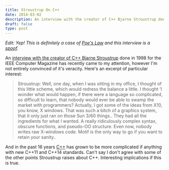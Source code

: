 ```yaml
---
title: Stroustrup On C++
date: 2014-03-02
description: An interview with the creator of C++ Bjarne Stroustrup done in 1998 for the IEEE Computer Magazine has recently came to my attention, however I'm not entirely convinced of it's veracity. Here's an excerpt of particular interest.
draft: false
type: post
---
```


*Edit: Yep! This is definitely a case of [Poe's Law](https://en.wikipedia.org/wiki/Poe%27s_law) and this interview is a [spoof](https://www-users.cs.york.ac.uk/susan/joke/cpp.htm).*

An [interview with the creator of C++ Bjarne Stroustrup](http://harmful.cat-v.org/software/c++/I_did_it_for_you_all "Bjarne Stroustrup: “I Did It For You All…”") done in 1998 for the IEEE Computer Magazine has recently came to my attention, however I'm not entirely convinced of it's veracity. Here's an excerpt of particular interest:

> Stroustrup: Well, one day, when I was sitting in my office, I thought of this little scheme, which would redress the balance a little. I thought ‘I wonder what would happen, if there were a language so complicated, so difficult to learn, that nobody would ever be able to swamp the market with programmers? Actually, I got some of the ideas from X10, you know, X windows. That was such a bitch of a graphics system, that it only just ran on those Sun 3/60 things.. They had all the ingredients for what I wanted. A really ridiculously complex syntax, obscure functions, and pseudo-OO structure. Even now, nobody writes raw X-windows code. Motif is the only way to go if you want to retain your sanity..

And in the past 16 years [C++](http://en.wikipedia.org/wiki/C%2B%2B "C++") has grown to be more complicated if anything with new C++11 and C++14 standards. Can't say I don't agree with some of the other points Stroustrup raises about C++. Interesting implications if this is true.

